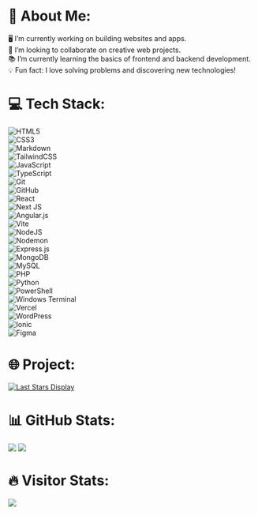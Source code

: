 # 💫 About Me:
🖥️ I’m currently working on building websites and apps.<br>
🤝 I’m looking to collaborate on creative web projects.<br>
📚 I’m currently learning the basics of frontend and backend development.<br>
💡 Fun fact: I love solving problems and discovering new technologies! 

# 💻 Tech Stack:
![HTML5](https://img.shields.io/badge/html5-%23E34F26.svg?style=flat&logo=html5&logoColor=white)  
![CSS3](https://img.shields.io/badge/css3-%231572B6.svg?style=flat&logo=css3&logoColor=white)  
![Markdown](https://img.shields.io/badge/markdown-%23000000.svg?style=flat&logo=markdown&logoColor=white)  
![TailwindCSS](https://img.shields.io/badge/tailwindcss-%2338B2AC.svg?style=flat&logo=tailwind-css&logoColor=white)  
![JavaScript](https://img.shields.io/badge/javascript-%23323330.svg?style=flat&logo=javascript&logoColor=%23F7DF1E)  
![TypeScript](https://img.shields.io/badge/typescript-%23007ACC.svg?style=flat&logo=typescript&logoColor=white)  
![Git](https://img.shields.io/badge/git-%23F05033.svg?style=flat&logo=git&logoColor=white)  
![GitHub](https://img.shields.io/badge/github-%23121011.svg?style=flat&logo=github&logoColor=white)  
![React](https://img.shields.io/badge/react-%2320232a.svg?style=flat&logo=react&logoColor=%2361DAFB)  
![Next JS](https://img.shields.io/badge/Next-black?style=flat&logo=next.js&logoColor=white)  
![Angular.js](https://img.shields.io/badge/angular.js-%23E23237.svg?style=flat&logo=angularjs&logoColor=white)  
![Vite](https://img.shields.io/badge/vite-%23646CFF.svg?style=flat&logo=vite&logoColor=white)  
![NodeJS](https://img.shields.io/badge/node.js-6DA55F?style=flat&logo=node.js&logoColor=white)  
![Nodemon](https://img.shields.io/badge/NODEMON-%23323330.svg?style=flat&logo=nodemon&logoColor=%BBDEAD)  
![Express.js](https://img.shields.io/badge/express.js-%23404d59.svg?style=flat&logo=express&logoColor=%2361DAFB)  
![MongoDB](https://img.shields.io/badge/MongoDB-%234ea94b.svg?style=flat&logo=mongodb&logoColor=white)  
![MySQL](https://img.shields.io/badge/mysql-4479A1.svg?style=flat&logo=mysql&logoColor=white)  
![PHP](https://img.shields.io/badge/php-%23777BB4.svg?style=flat&logo=php&logoColor=white)  
![Python](https://img.shields.io/badge/python-3670A0?style=flat&logo=python&logoColor=ffdd54)  
![PowerShell](https://img.shields.io/badge/PowerShell-%235391FE.svg?style=flat&logo=powershell&logoColor=white)  
![Windows Terminal](https://img.shields.io/badge/Windows%20Terminal-%234D4D4D.svg?style=flat&logo=windows-terminal&logoColor=white)  
![Vercel](https://img.shields.io/badge/vercel-%23000000.svg?style=flat&logo=vercel&logoColor=white)  
![WordPress](https://img.shields.io/badge/WordPress-%23117AC9.svg?style=flat&logo=WordPress&logoColor=white)  
![Ionic](https://img.shields.io/badge/Ionic-%233880FF.svg?style=flat&logo=Ionic&logoColor=white)  
![Figma](https://img.shields.io/badge/figma-%23F24E1E.svg?style=flat&logo=figma&logoColor=white)

# 🌐 Project:
[![Last Stars Display](https://badges.pufler.dev/last-stars/Inhumannn?count=3&padding=15&perRow=3)](https://badges.pufler.dev)

# 📊 GitHub Stats:
![](https://github-readme-stats.vercel.app/api?username=Inhumannn&theme=transparent&hide_border=true&include_all_commits=true&count_private=false)
![](https://github-readme-stats.vercel.app/api/top-langs/?username=Inhumannn&theme=transparent&hide_border=true&include_all_commits=true&count_private=false&layout=compact)

# 🔥 Visitor Stats:
<img src="https://profile-counter.glitch.me/Inhumannn/count.svg" />
